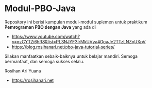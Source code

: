 # Modul-PBO-Java

Repository ini berisi kumpulan modul-modul suplemen untuk praktikum <b>Pemrograman PBO dengan Java</b> yang ada di 

* https://www.youtube.com/watch?v=qzCYTZi6hR8&list=PL3NJYF3IrMkUVya4OoaJe2TTzLNZoUXpV
* https://blog.rosihanari.net/pbo-java-tutorial-series/

Silakan manfaatkan sebaik-baiknya untuk belajar mandiri. Semoga bermanfaat, dan semoga sukses selalu.

Rosihan Ari Yuana
- https://rosihanari.net
